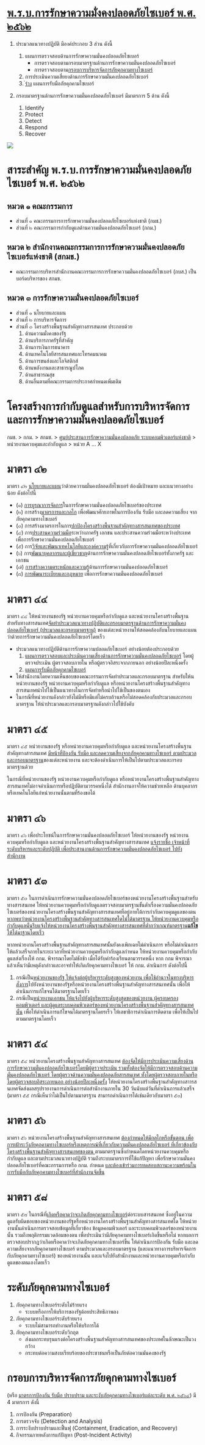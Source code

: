 # [พ.ร.บ.การรักษาความมั่งคงปลอดภัยไซเบอร์ พ.ศ. ๒๕๖๒](https://drive.ncsa.or.th/s/XtCz2kFkcwkaz9Y)

1. ประมวลแนวทางปฏิบัติ มีองค์ประกอบ 3 ส่วน ดังนี้
   1. แผนการตรวจสอบด้านการรักษาความมั่นคงปลอดภัยไซเบอร์
      - การตรวจสอบตามกรอบมาตรฐานด้านการรักษาความมั่นคงปลอดภัยไซเบอร์
      - การตรวจสอบตาม[กรอบการบริหารจัดการภัยคุกคามทางไซเบอร์](#กรอบการบริหารจัดการภัยคุกคามทางไซเบอร์ )
   2. การประเมินความเสี่ยยงด้านการรักษาความมั่นคงปลอดภัยไซเบอร์
   3.  [่ร่าง](https://drive.ncsa.or.th/s/SiHJ2PXAbLParJH) แผนการรับมือภัยคุกคามไซเบอร์
   
2. กรอบมาตรฐานด้านการรักษาความมั่นคงปลอดภัยไซเบอร์ มีมาตรการ 5 ด้าน ดังนี้
   1. Identify
   2. Protect
   3. Detect
   4. Respond
   5. Recover

![](/IncidentResponse/img/NIST.PNG)


# สาระสำคัญ พ.ร.บ.การรักษาความมั่นคงปลอดภัยไซเบอร์ พ.ศ. ๒๕๖๒
## หมวด ๑ คณะกรรมการ
- ส่วนที่ ๑ คณะกรรมการการรักษาความมั่นคงปลอดภัยไซเบอร์แห่งชาติ (กมช.)
- ส่วนที่ ๒ คณะกรรมการกำกับดูแลด้านความมั่นคงปลอดภัยไซเบอร์ (กกม.)

## หมวด ๒ สำนักงานคณะกรรมการการรักษาความมั่นคงปลอดภัยไซเบอร์แห่งชาติ (สกมช.)
- คณะกรรมการบริหารสำนักงานคณะกรรมการการรักษาความมั่นคงปลอดภัยไซเบอร์ (กบส.) เป็นบอร์ดบริหารของ สกมช.

## หมวด ๓ การรักษาความมั่นคงปลอดภัยไซเบอร์
- ส่วนที่ ๑ นโยบายและแผน
- ส่วนที่ ๒ การบริหารจัดการ
- ส่วนที่ ๓ โครงสร้างพื้นฐานสำคัญทางสารสนเทศ ประกอบด้วย
  1. ด้านความมั่งคงของรัฐ
  2. ด้านบริการภาครัฐที่สำคัญ
  3. ด้านการเงินการธนาคาร
  4. ด้านเทคโนโลยีสารสนเทศและโทรคมนาคม
  5. ด้านการขนส่งและโลจิสติกส์
  6. ด้านพลังงานและสาธารณูปโภค
  7. ด้านสาธารณสุข
  8. ด้านอื่นตามที่คณะกรรมการประกาศกำหนดเพิ่มเติม

# โครงสร้างการกำกับดูแลสำหรับการบริหารจัดการและการรักษาความมั่นคงปลอดภัยไซเบอร์

กมช. > กกม. > สกมช. > [ศูนย์ประสานการรักษาความมั่นคงปลอดภัย ระบบคอมพิวเตอร์แห่งชาติ](https://drive.ncsa.or.th/s/wkfPWwSrZx6i9zQ) > หน่วยงานควบคุมและกำกับดูแล > หน่วย A ... X

# มาตรา ๔๒ 
มาตรา ๔๒ <ins>นโยบายและแผน</ins>ว่าด้วยควาามมั่นคงปลอดภัยไซเบอร์ ต้องมีเป้าหมาย และแนวทางอย่างน้อย ดังต่อไปนี้
- (๑) <ins>การบูรณาการจัดการ</ins>ในการรักษาความมั่นคงปลอดภัยไซเบอร์ของประเทศ
- (๒) การสร้าง<ins>มาตรการและกลไก</ins> เพื่อพัฒนาศักยภาพในการป้องกัน รับมือ และลดความเสี่ยง จากภัยคุกคามทางไซเบอร์ 
- (๓) การสร้างมาตรการในการ<ins>ปกป้องโครงสร้างพื้นฐานสำคัญทางสารสนเทศของประเทศ</ins>
- (๔) การ<ins>ประสานความร่วมมือ</ins>ระหว่างภาครัฐ เอกชน และประสานความร่วมมือระหว่างประเทศ เพื่อการรักษาความมั่นคงปลอดภัยไซเบอร์
- (๕) การ<ins>วิจัยและพัฒนาเทคโนโลยีและองค์ความรู้</ins>ที่เกี่ยวกับการรักษาความมั่นคงปลอดภัยไซเบอร์
- (๖) การ<ins>พัฒนาบุคลากรและผู้เชี่ยวชาญ</ins>ด้านการรักษาความมั่นคงปลอดภัยไซเบอร์ทั้งภาครัฐ และเอกชน
- (๗) <ins>การสร้างความตระหนักและความรู้</ins>ด้านการรักษาความมั่นคงปลอดภัยไซเบอร์
- (๘) <ins>การพัฒนาระเบียบและกฎหมาย</ins> เพื่อการรักษาความมั่นคงปลอดภัยไซเบอร์

# มาตรา ๔๔ 
มาตรา ๔๔ ให้หน่วยงานของรัฐ หน่วยงานควบคุมหรือกำกับดูแล และหน่วยงานโครงสร้างพื้นฐานสำหรับทางสารสนเทศ<ins>จัดทำประมวลแนวทางปฏิบัติและกรอบมาตรฐานด้านการรักษาความมั่นคงปลอดภัยไซเบอร์ (ประมวลและกรอบมาตรฐาน)</ins> ของแต่ละหน่วยงานให้สอดคล้องกับนโยบายและแผนว่าด้วยการรักษาความมันคงปลอดภัยไซเบอร์โดยเร็ว
- ประมวลแนวทางปฏิบัติด้านการรักษาความปลอดภัยไซเบอร์ อย่างน้อยต้องประกอบด้วย
  1. <ins>แผนการตรวจสอบและประเมินความเสี่ยงด้านการรักษาความมั่นคงปลอดภัยไซเบอร์</ins> โดยผู้ตรวจประเมิน ผู้ตรวจสอบภายใน หรือผู้ตรวจอิสระจากภายนอก อย่างน้อยปีละหนึ่งครั้ง
  2. <ins>แผนการรับมือภัยคุกคามไซเบอร์</ins>
- ให้สำนักงานโดยความเห็นชอบของคณะกรรมการจัดทำประมวลและกรอบมาตรฐาน สำหรับให้นหน่วยงานของรัฐ หน่วยงานควบคุมหรือกำกับดูแล หรือหน่วยงานโครงสร้างพื้นฐานสำคัญทางสารสนเทศนำไปใช้เป็นแนวทางในการจัดทำหรือนำไปใช้เป็นของตนเอง
- ในกรณีที่หน่วยงานดังกล่าวยังไม่มีหรือมีแต่ไม่ครบถ้วนหรือไม่สอดคล้องกับประมวลและกรอบมาตรฐาน ให้นำประมวลและกรอบมาตรฐานดังกล่าวไปใช้บังคับ

# มาตรา ๔๕ 
มาตรา ๔๕ หน่วยงานของรัฐ หรือหน่วยงานควบคุมหรือกำกับดูแล และหน่วยงานโครงสร้างพื้นฐานสำคัญทางสารสนเทศ <ins>มีหน้าที่ป้องกัน รับมือ และลดความเสี่ยงจากภัยคุกคามทางไซเบอร์ ตามประมวลและกรอบมาตรฐาน</ins>ของแต่ละหน่วยงาน และจะต้องดำเนินการให้เป็นไปตามประมวลและกรอบมาตรฐานด้วย

ในกรณีที่หน่วยงานของรัฐ หน่วยงานควบคุมหรือกำกับดูแล หรือหน่วยงานโครงสร้างพื้นฐานสำคัญทางสารสนเทศไม่อาจดำเนินการหรือปฏิบัติตามวรรคหนึ่งได้ สำนักงานอาจให้ความช่วยเหลือ ด้านบุคลากรหรือเทคโนโลยีแก่หน่วยงานนั้นตามที่ร้องขอได้ 

# มาตรา ๔๖ 
มาตรา ๔๖ เพื่อประโยชน์ในการรักษาความมั่นคงปลอดภัยไซเบอร์ ให้หน่วยงานของรัฐ หน่วยงานควบคุมหรือกำกับดูแล และหน่วยงานโครงสร้างพื้นฐานสำคัญทางสารสนเทศ <ins>แจ้งรายชื่อ เจ้าหน้าที่ระดับบริหารและระดับปฏิบัติ เพื่อประสานงานด้านการรักษาความมั่นคงปลอดภัยไซเบอร์ ไปยังสำนักงาน</ins>

# มาตรา ๕๓
มาตรา ๕๓ ในการดำเนินการรักษาความมั่นคงปลอดภัยไซเบอร์ของหน่วยงานโครงสร้างพื้นฐานสำหรับทางสารสนเทศ ให้หน่วยงานควบคุมหรือกำกับดูแลตรวจสอบมาตรฐานขั้นต่ำเรื่องความมั่นคงปลอดภัยไซเบอร์ของหน่วยงานโครงสร้างพื้นฐานสำคัญทางสารสนเทศที่อยู่ภายใต้การกำกับควบคุมดูแลของตน <ins>หากพบว่าหน่วยงานโครงสร้างพื้นฐานสำคัญทางสารสนเทศใดไม่ได้มาตรฐาน ให้หน่วยงานควบคุมหรือกำกับดูแลนั้นรีบแจ้งให้หน่วยงานโครงสร้างพื้นฐานสำคัญทางสารสนเทศที่ต่ำกว่าเกณฑ์มาตรฐาน**แก้ไข** ให้ได้มาฐานโดยเร็ว</ins>

หากหน่วยงานโครงสร้างพื้นฐานสำคัญทางสารสนเทศนั้นยังคงเพิกเฉยไม่ดำเนินการ หรือไม่ดำเนินการให้แล้วเสร็จภายในระยะเวลาที่หน่วยงานควบคุมหรือกำกับดูแลกำหนด ให้หน่วยงานควบคุมหรือกำกับดูแลส่งเรื่องให้ กกม. พิจารณาโดยไม่ชักช้า เมื่อได้รับคำร้องเรียนตามวรรคหนึ่ง หาก กกม พิจารณาแล้วเห็นว่ามีเหตุดังกล่าวและอาจทำให้เกิดภัยคุกคามทางไซเบอร์ ให้ กกม. ดำเนินการ ดังต่อไปนี้ 
1. กรณีเป็น<ins>หน่วยงานของรัฐ ให้แจ้งต่อผู้บริหารระดับสูงของหน่วยงาน เพื่อใช้อำนาจในทางบริหาร สั่งการ</ins>ไปยังหน่วยงานของรัฐหรือหน่วยงานโครงสร้างพื้นฐานสำคัญทางสารสนเทศนั้น เพื่อให้ดำเนินการแก้ไขจนได้มาตรฐานโดยเร็ว
2. กรณีเป็น<ins>หน่วยงานเอกชน ให้แจ้งไปยังผู้บริหารระดับสูงสุดของหน่วยงาน ผู้ครอบครอง คอมพิวเตอร์ และผู้ดูแลระบบคอมพิวเตอร์ของหน่วยงานโครงสร้างพื้นฐานสำคัญทางสารสนเทศนั้น</ins> เพื่อให้ดำเนินการแก้ไขจนได้มาตรฐานโดยรเร็ว ให้เลขาธิการดำเนินการติดตาม เพื่อให้เป็นไปตามมาตรฐานโดยเร็ว

# มาตรา ๕๔
มาตรา ๕๔ หน่วยงานโครงสร้างพื้นฐานสำคัญทางสารสนเทศ <ins>ต้องจัดให้มีการประเมินความเสี่ยงด้านการรักษาความมั่นคงปลอดภัยไซเบอร์โดยมีผู้ตรวจประเมิน รวมทั้งต้องจัดให้มีการตรวจสอบด้านความมั่นคงปลอดภัยไซเบอร์ โดยผู้ตรวจด้านความมั่นคงปลอดภัยสารสนเทศ ทั้งโดยผู้ตรวจสอบภายในหรือโดยผู้ตรวจสอบอิสระภายนอก อย่างน้อยปีละหนึ่งครั้ง</ins> ให้หน่วยงานโครงสร้างพื้นฐานสำคัญทางสาารสนเทศจัดส่งผลสรุปรายงานการดำเนินการต่อสำนักงานภายใน 30 วันนับแต่วันที่ดำเนินการแล้วเสร็จ (มาตรา ๕๕ กรณีเห็นว่าไม่เป็นไปตามมาตรฐาน สามารถดำเนินการได้เช่นเดียวกับมาตรา ๕๓)

# มาตรา ๕๖ 
มาตรา ๕๖ หน่วยงานโครงสร้างพื้นฐานสำคัญทางสารสนเทศ <ins>ต้องกำหนดให้มีกลไกหรือขั้นตอน เพื่อการเฝ้าระวังภัยคุกคามทางไซเบอร์หรือเหตุการณ์ที่เกี่ยวกับความมั่นคงปลอดภัยไซเบอร์ ที่เกี่ยวข้องกับโครงสร้างพื้นฐานสำคัญทางสารสนเทศของตน </ins> ตามมาตรฐานซึ่งกำหนดโดยหน่วยงานควบคุมหรือกำกับดูแล และตามประมวลแนวทางปฏิบัติ รวมถึงระบบมาตรการที่ใช้แก้ปัญหา เพื่อรักษาความมั่นคงปลอดภัยไซเบอร์ที่คณะกรรมการหรือ กกม. กำหนด <ins>และต้องเข้าร่วมการทดสอบสถานะความพร้อมในการรับมือกับภัยคุกคามทางไซเบอร์ที่สำนักงานจัดขึ้น</ins>

# มาตรา ๕๘
มาตรา ๕๘ ในกรณีที่<ins>เกิดหรือคาดว่าจะเกิดภัยคุกคามทางไซเบอร์</ins>ต่อระบบสารสนเทศ ซึ่งอยู่ในความดูแลรับผิดชอบของหน่วยงานของรัฐหรือหน่วยงานโครงสร้างพื้นฐานสำคัญทางสารสนเทศใด ให้หน่วยงานนั้นดำเนินการตรวจสอบข้อมูลที่เกี่ยวข้อง ข้อมูลคอมพิวเตอร์ และระบบคอมพิวเตอร์ของหน่วยงานนั้น รวมถึงพฤติกรรมแวดล้อมของตน เพื่อประเมินว่ามีภัยคุกคามทางไซเบอร์เกิดขึ้นหรือไม่ หากผลการตรวจสอบปรากฎว่าเกิดหรือคาดว่าจะเกิดภัยคุกคามทางไซเบอร์ขึ้น ให้ดำเนินการป้องกัน รับมือ และลดความเสี่ยงจากภัยคุกคามทางไซเบอร์ ตามประมวลและกรอบมาตรฐาน (และแนวทางการบริหารจัดการกับภัยคุกคามทางไซเบอร์) ของหน่วยงานนั้น และแจ้งไปยังสำนักงานและหน่วยงานควบคุมหรือกำกับดูแลของตนเองโดยเร็ว

# ระดับภัยคุกคามทางไซเบอร์
1. ภัยคุกคามทางไซเบอร์ระดับไม่ร้ายแรง
   - ระบบหรือการให้บริการของรัฐด้อยประสิทธิภาพลง
2. ภัยคุกคามทางไซเบอร์ระดับร้ายแรง
   - ระบบไม่สามารถทำงานหรือให้บริการได้
3. ภัยคุกคามทางไซเบอร์ระดับวิกฤต
   - ส่งผลกระทบรุนแรงต่อโครงสร้างพื้นฐานสำคัญทางสารสนเทศของประเทศในลักษณะเป็นวงกว้าง
    - กระทบต่อความสงบเรียบร้อยของประชาชนหรือเป็นภัยต่อความมันคงของรัฐ

# กรอบการบริหารจัดการภัยคุกคามทางไซเบอร์ 
(หรือ [มาตรการป้องกัน รับมือ ปราบปราม และระงับภัยคุกคามทางไซเบอร์แต่ละระดับ พ.ศ. ๒๕๖๔](http://www.ratchakitcha.soc.go.th/DATA/PDF/2564/E/303/T_0003.PDF)) มี 4 มาตรการ ดังนี้
1. การป้องกัน (Preparation)
2. การตรวจจับ (Detection and Analysis)
3. การระงับปราบปรามและฟื้นฟุ (Containment, Eradication, and Recovery)
4. กิจกรรมภายหลังการแก้ปัญหา (Post-Incident Activity)

